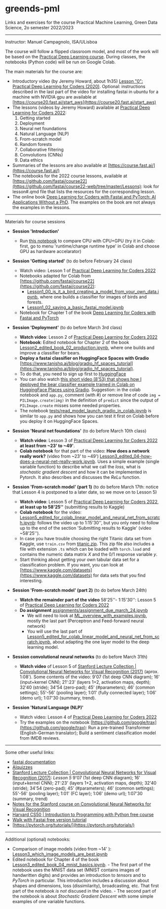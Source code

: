 # greends-pml
Links and exercises for the course Practical Machine Learning, Green Data Science, 2o semester 2022/2023

---
Instructor: Manuel Campagnolo, ISA/ULisboa

The course will follow a flipped classroom model, and most of the work will be based on the [Practical Deep Learning course](https://course.fast.ai/). During classes, the notebooks (Python code) will be run on Google Colab.

The main materials for the course are:

- Introductory video (by Jeremy Howard, about 1h35) [Lesson "0": Practical Deep Learning for Coders (2020)](https://www.youtube.com/watch?v=gGxe2mN3kAg). Optional:  instructions described in the last part of the video for installing fastai in ubuntu for a machine with NVIDIA gpu are available at [https://course20.fast.ai/start_aws](https://course20.fast.ai/start_aws)
- The lessons (videos by Jeremy Howard) available at [Practical Deep Learning for Coders 2022](https://course.fast.ai/):
  1. Getting started
  2. Deployment
  3. Neural net foundations
  4. Natural Language (NLP)
  5. From-scratch model
  6. Random forests
  7. Collaborative filtering
  8. Convolutions (CNNs)
  9. Data ethics
- Summaries of the lessons are also available at [https://course.fast.ai/](https://course.fast.ai/)
- The notebooks for the 2022 course lessons, available at [https://github.com/fastai/course22](https://github.com/fastai/course22-web/tree/master/Lessons): look for lesson#.qmd file that lists the resources for the corresponding lesson. 
- The online book [Deep Learning for Coders with Fastai and PyTorch: AI Applications Without a PhD](https://course.fast.ai/Resources/book.html). The examples on the book are not always the examples in the lessons. 

---

Materials for course sessions
  
  - **Session 'Introduction'**
    * Run [this notebook](test_GPU.ipynb) to compare CPU with CPU+GPU (try it in Colab: first, go to menu 'runtime/change runtime type' in Colab and choose GPU as hardware accelarator)
    
  - **Session 'Getting started'** (to do before February 24 class)
    - Watch video: Lesson 1 of [Practical Deep Learning for Coders 2022](https://course.fast.ai/) 
    - Notebooks adapted for Colab from [https://github.com/fastai/course22](https://github.com/fastai/course22):
      - [Lesson1_00_is_it_a_bird_creating_a_model_from_your_own_data.ipynb](Lesson1_00_is_it_a_bird_creating_a_model_from_your_own_data.ipynb), where one builds a classifier for images of birds and forests.
      - [Lesson1_02_saving_a_basic_fastai_model.ipynb](Lesson1_02_saving_a_basic_fastai_model.ipynb)
    - Notebook for Chapter 1 of the book [Deep Learning for Coders with Fastai and PyTorch](https://course.fast.ai/Resources/book.html)
      
  - **Session 'Deployment'** (to do before March 3rd class)
    - **Watch video**: Lesson 2 of [Practical Deep Learning for Coders 2022](https://course.fast.ai/) 
    - **Notebook**: Edited notebook for Chapter 2 of the book [Lesson2_edited_book_02_production.ipynb](Lesson2_edited_book_02_production.ipynb), where one builds and improve a classifier for bears.
    - **Deploy a fastai classifier on HuggingFace Spaces with Gradio** [https://www.tanishq.ai/blog/gradio_hf_spaces_tutorial](https://www.tanishq.ai/blog/gradio_hf_spaces_tutorial). 
    - To do that, you need to sign up first to [HuggingFace](https://huggingface.co/spaces)
    - You can also watch [this short video (8'53) that shows how I deployed the bear classifier example trained in Colab on HuggingFace Places using Gradio](https://www.youtube.com/watch?v=QkUyjwue3f4). Suggestion: in the colab notebook and `app.py`, comment (with #) or remove line of code `img = PILImage.create(img)` in the definition of `predict` since the output of `PILImage.create` misses some needed properties. 
    - The notebook [tests/read_model_launch_gradio_in_colab.ipynb](tests/read_model_launch_gradio_in_colab.ipynb) is similar to `app.py` and shows how you can test it first on Colab before you deploy it on HuggingFace Spaces.  
    
  - **Session 'Neural net foundations'** (to do before March 10th class)
    - **Watch video**: Lesson 3 of [Practical Deep Learning for Coders 2022](https://course.fast.ai/) **at least from ~23' to ~49'**.
    - **Colab notebook** for that part of the video: **How does a network really work?** (video from ~23' to ~49') [Lesson3_edited_04-how-does-a-neural-net-really-work.ipynb](Lesson3_edited_04-how-does-a-neural-net-really-work.ipynb). Uses a simple example (single variable function) to describe what we call the *loss*, what is *stochastic gradient descent* and how it can be implemented in Pytorch. It also describes and discusses the *ReLu* function.
           
  - **Session 'From-scratch model' (part 1)** (to do before March 17th: notice that Lesson 4 is postponed to a later date, so we move on to Lesson 5)
    - **Watch video**: Lesson 5 of [Practical Deep Learning for Coders 2022](https://course.fast.ai/), **at least up to 58'25''** (submitting results to Kaggle)
    - **Colab notebook** for the video: [Lesson5_edited_for_colab_linear_model_and_neural_net_from_scratch.ipynb](Lesson5_edited_for_colab_linear_model_and_neural_net_from_scratch.ipynb): follows the video up to 1:15'30'', but you only need to follow up to the end of the section 'Submitting results to Kaggle' (video ~58'25'').
    - In case you have trouble choosing the right Titanic data set from Kaggle, use `train.csv` from [titanic.zip](titanic.zip). This zip file also includes a file with extension `.ts` which can be loaded with `torch.load` and contains the numeric data matrix *X*  and the 0/1 response variable *y*.
    - Start thinking about getting your own tabular data set for a classification problem. If you want, you can look at [https://www.kaggle.com/datasets](https://www.kaggle.com/datasets) for data sets that you find interesting. 

  - **Session 'From-scratch model' (part 2)** (to do before March 24th)
    - **Watch the remainder part of the video** 58'25''- 1:15'30'': Lesson 5 of [Practical Deep Learning for Coders 2022](https://course.fast.ai/)
    - **Do assignment** [assignments/assignment_due_march_24.ipynb](assignments/assignment_due_march_24.ipynb)
      - We will need to look at [ML_overview_with_examples.ipynb](ML_overview_with_examples.ipynb), mostly the last part (Perceptron and Feed-forward neural network)
      - You will use the last part of [Lesson5_edited_for_colab_linear_model_and_neural_net_from_scratch.ipynb](Lesson5_edited_for_colab_linear_model_and_neural_net_from_scratch.ipynb), about adapting the one layer model to the deep learning model.
    
  - **Session convolutional neural networks** (to do before March 31th)
    - **Watch video** of Lesson 5 of [Stanford Lecture Collection | Convolutional Neural Networks for Visual Recognition (2017)](https://www.youtube.com/playlist?list=PL3FW7Lu3i5JvHM8ljYj-zLfQRF3EO8sYv) (aprox. 1:08'). Some contents of the video: 9'07 (1st deep CNN diagram); 16' (input+kernel CNN); 21':23' (layers 1+2, activation maps, depth); 32'40 (stride); 34'54 (zero-pad); 45' (#parameters); 46' (common settings); 55'-56' (pooling layer); 1:01' (fully connected layer); 1:06' (demo url); 1:07'30 (summary, trend).

  - **Session 'Natural Language (NLP)'**
    - Watch video: Lesson 4 of [Practical Deep Learning for Coders 2022](https://course.fast.ai/) 
    - Try the examples on the notebook [https://github.com/google/trax](https://github.com/google/trax): Run a pre-trained Transformer (English-German translator); Build a sentiment classification model from IMDB reviews.

---
Some other useful links:
- [fastai documentation](https://docs.fast.ai/)
- [AIquizzes](https://aiquizzes.com/)
- [Stanford Lecture Collection | Convolutional Neural Networks for Visual Recognition (2017)](https://www.youtube.com/playlist?list=PL3FW7Lu3i5JvHM8ljYj-zLfQRF3EO8sYv): *Lesson 5* 9'07 (1st deep CNN diagram); 16' (input+kernel CNN); 21':23' (layers 1+2, activation maps, depth); 32'40 (stride); 34'54 (zero-pad); 45' (#parameters); 46' (common settings); 55'-56' (pooling layer); 1:01' (FC layer); 1:06' (demo url); 1:07'30 (summary, trend)
- [Notes for the Stanford course on Convolutional Neural Networks for Visual Recognition](https://cs231n.github.io/)
- [Harvard CS50 | Introduction to Programming with Python free course](https://pll.harvard.edu/course/cs50s-introduction-programming-python)
- [Walk with Fastai free version tutorial](https://walkwithfastai.com/)
- [https://pytorch.org/tutorials/](https://pytorch.org/tutorials/)

---
Additional (optional) notebooks:
- Comparison of image models (video from ~14' ): [Lesson3_which_image_models_are_best.ipynb](Lesson3_which_image_models_are_best.ipynb)
- Edited notebook for Chapter 4 of the book [Lesson3_edited_book_04_mnist_basics.ipynb](Lesson3_edited_book_04_mnist_basics.ipynb). 
        - The first part of the notebook uses the MNIST data set (MNIST contains images of handwritten digits) and provides an introduction to *tensors* and to *PyTorch* in particular. This introduction includes a discussion about shapes and dimensions, loss (dissimilarity), broadcasting, etc. That first part of the notebook *is not* discused in the video. 
        - The second part of the notebook is about *Stochastic Gradient Descent* with some simple examples of one variable functions. 
